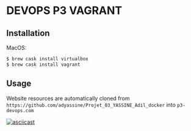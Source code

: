 # DEVOPS P3 VAGRANT

## Installation

MacOS:

```sh
$ brew cask install virtualbox
$ brew cask install vagrant
```

## Usage
Website resources are automatically cloned from `https://github.com/adyassine/Projet_03_YASSINE_Adil_docker` into `p3-devops.com`

[![asciicast](https://asciinema.org/a/226229.png)](https://asciinema.org/a/QIpBwip7jgSJMgWi4sq7bUIvO)